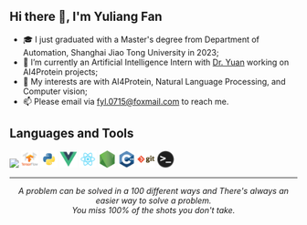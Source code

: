 ## Hi there 👋, I'm Yuliang Fan

- 🎓 I just graduated with a Master's degree from Department of Automation, Shanghai Jiao Tong University in 2023;
- 🌱 I’m currently an Artificial Intelligence Intern with [Dr. Yuan](https://www.westlake.edu.cn/faculty/fajie-yuan.html) working on AI4Protein projects;
- 🤔 My interests are with AI4Protein, Natural Language Processing, and Computer vision;
- 📫 Please email via fyl.0715@foxmail.com to reach me.


## Languages and Tools

<code><img height="30" src="https://pytorch.org/assets/images/pytorch-logo.png"></code>
<code><img height="30" src="https://raw.githubusercontent.com/github/explore/80688e429a7d4ef2fca1e82350fe8e3517d3494d/topics/tensorflow/tensorflow.png"></code>
<code><img height="30" src="https://raw.githubusercontent.com/github/explore/80688e429a7d4ef2fca1e82350fe8e3517d3494d/topics/python/python.png"></code>
<code><img height="30" src="https://raw.githubusercontent.com/github/explore/80688e429a7d4ef2fca1e82350fe8e3517d3494d/topics/vue/vue.png"></code>
<code><img height="30" src="https://raw.githubusercontent.com/github/explore/80688e429a7d4ef2fca1e82350fe8e3517d3494d/topics/react/react.png"></code>
<code><img height="30" src="https://raw.githubusercontent.com/github/explore/80688e429a7d4ef2fca1e82350fe8e3517d3494d/topics/nodejs/nodejs.png"></code>
<code><img height="30" src="https://raw.githubusercontent.com/github/explore/80688e429a7d4ef2fca1e82350fe8e3517d3494d/topics/cpp/cpp.png"></code>
<code><img height="30" src="https://raw.githubusercontent.com/github/explore/80688e429a7d4ef2fca1e82350fe8e3517d3494d/topics/git/git.png"></code>
<code><img height="30" src="https://raw.githubusercontent.com/github/explore/80688e429a7d4ef2fca1e82350fe8e3517d3494d/topics/terminal/terminal.png"></code>

<hr \>
<p align="center">
   <i>A problem can be solved in a 100 different ways and There's always an easier way to solve a problem.</i>
   <br>
   <i>You miss 100% of the shots you don't take.</i>
</p>  
<!--
**fylskrskr/fylskrskr** is a ✨ _special_ ✨ repository because its `README.md` (this file) appears on your GitHub profile.

Here are some ideas to get you started:

- 🔭 I’m currently working on ...
- 🌱 I’m currently learning ...
- 👯 I’m looking to collaborate on ...
- 🤔 I’m looking for help with ...
- 💬 Ask me about ...
- 📫 How to reach me: ...
- 😄 Pronouns: ...
- ⚡ Fun fact: ...

## Contact Me
- 📫 Email: fyl.0715@foxmail.com
- 💼 LinkedIn: [Li Hua's LinkedIn](https://www.linkedin.com/in/lihua)
- 🌐 Personal Website: [Li Hua's Personal Website](https://www.lihua.com)

-->

<!--
## My Projects
- 🌟 [AI-driven Protein Folding](https://github.com/username/AI-driven-Protein-Folding): Using deep learning algorithms to predict the three-dimensional structure of proteins.
- 🌟 [Biomedical Image Analysis](https://github.com/username/Biomedical-Image-Analysis): Developing machine learning models for biomedical image analysis.
## Skills
![Python](https://img.shields.io/badge/Python-3776AB?style=for-the-badge&logo=python&logoColor=white)
![R](https://img.shields.io/badge/R-276DC3?style=for-the-badge&logo=r&logoColor=white)
![MATLAB](https://img.shields.io/badge/MATLAB-0076A8?style=for-the-badge&logo=mathworks&logoColor=white)
![Machine Learning](https://img.shields.io/badge/Machine%20Learning-FFD700?style=for-the-badge&logo=google&logoColor=white)
![Deep Learning](https://img.shields.io/badge/Deep%20Learning-FF4500?style=for-the-badge&logo=pytorch&logoColor=white)
![Bioinformatics](https://img.shields.io/badge/Bioinformatics-8A2BE2?style=for-the-badge&logo=biomarker&logoColor=white)
## About Me
- 🎓 I just graduated with a Master's degree from the Department of Automation in Shanghai Jiao Tong University.
- 🧑‍🔬 Currently, I am working as a Research Assistant at Westlake University, focusing on the intersection of AI and protein science.
- 🔬 I am passionate about leveraging artificial intelligence to solve biomedical problems and contribute to advancements in this field.
- 📚 In my free time, I enjoy coding, reading, and running.
-->
